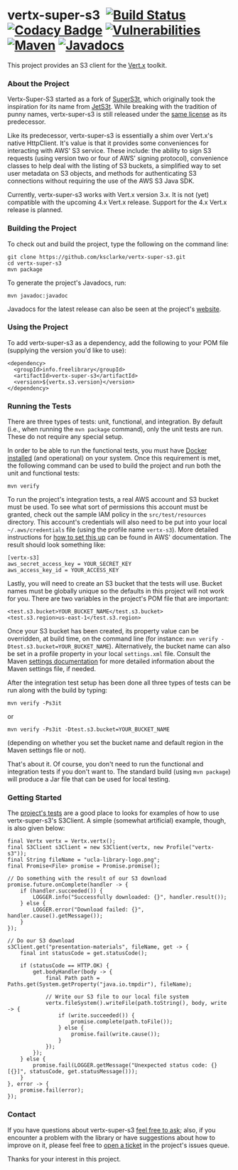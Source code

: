 # vertx-super-s3 &nbsp;[![Build Status](https://api.travis-ci.org/ksclarke/vertx-super-s3.svg?branch=master)](https://travis-ci.org/ksclarke/vertx-super-s3) [![Codacy Badge](https://api.codacy.com/project/badge/Coverage/9d91580617f3424ba17f0738746c3991)](https://www.codacy.com/app/ksclarke/vertx-super-s3?utm_source=github.com&utm_medium=referral&utm_content=ksclarke/vertx-super-s3&utm_campaign=Badge_Coverage) [![Vulnerabilities](https://img.shields.io/snyk/vulnerabilities/github/ksclarke/vertx-super-s3)](https://snyk.io/test/github/ksclarke/vertx-super-s3) [![Maven](https://img.shields.io/maven-metadata/v/https/repo1.maven.org/maven2/info/freelibrary/vertx-super-s3/maven-metadata.xml.svg?colorB=brightgreen)](https://search.maven.org/artifact/info.freelibrary/vertx-super-s3) [![Javadocs](http://javadoc.io/badge/info.freelibrary/vertx-super-s3.svg)](http://projects.freelibrary.info/vertx-super-s3/javadocs.html)

This project provides an S3 client for the [Vert.x](https://vertx.io/) toolkit.

### About the Project

Vertx-Super-S3 started as a fork of [SuperS3t](https://github.com/spartango/SuperS3t/), which originally took the inspiration for its name from [JetS3t](http://www.jets3t.org/). While breaking with the tradition of punny names, vertx-super-s3 is still released under the [same license](https://github.com/ksclarke/vertx-super-s3/blob/master/LICENSE.txt) as its predecessor.

Like its predecessor, vertx-super-s3 is essentially a shim over Vert.x's native HttpClient. It's value is that it provides some conveniences for interacting with AWS' S3 service. These include: the ability to sign S3 requests (using version two or four of AWS' signing protocol), convenience classes to help deal with the listing of S3 buckets, a simplified way to set user metadata on S3 objects, and methods for authenticating S3 connections without requiring the use of the AWS S3 Java SDK.

Currently, vertx-super-s3 works with Vert.x version 3.x. It is not (yet) compatible with the upcoming 4.x Vert.x release. Support for the 4.x Vert.x release is planned.

### Building the Project

To check out and build the project, type the following on the command line:

    git clone https://github.com/ksclarke/vertx-super-s3.git
    cd vertx-super-s3
    mvn package

To generate the project's Javadocs, run:

    mvn javadoc:javadoc

Javadocs for the latest release can also be seen at the project's [website](http://projects.freelibrary.info/vertx-super-s3/javadocs.html).

### Using the Project

To add vertx-super-s3 as a dependency, add the following to your POM file (supplying the version you'd like to use):

    <dependency>
      <groupId>info.freelibrary</groupId>
      <artifactId>vertx-super-s3</artifactId>
      <version>${vertx.s3.version}</version>
    </dependency>

### Running the Tests

There are three types of tests: unit, functional, and integration. By default (i.e., when running the `mvn package` command), only the unit tests are run. These do not require any special setup.

In order to be able to run the functional tests, you must have [Docker installed](https://docs.docker.com/get-docker/) (and operational) on your system. Once this requirement is met, the following command can be used to build the project and run both the unit and functional tests:

    mvn verify
To run the project's integration tests, a real AWS account and S3 bucket must be used. To see what sort of permissions this account must be granted, check out the sample IAM policy in the `src/test/resources` directory. This account's credentials will also need to be put into your local `~/.aws/credentials` file (using the profile name `vertx-s3`). More detailed instructions for [how to set this up](https://docs.aws.amazon.com/cli/latest/userguide/cli-configure-profiles.html) can be found in AWS' documentation. The result should look something like:

    [vertx-s3]
    aws_secret_access_key = YOUR_SECRET_KEY
    aws_access_key_id = YOUR_ACCESS_KEY

Lastly, you will need to create an S3 bucket that the tests will use. Bucket names must be globally unique so the defaults in this project will not work for you. There are two variables in the project's POM file that are important:

    <test.s3.bucket>YOUR_BUCKET_NAME</test.s3.bucket>
    <test.s3.region>us-east-1</test.s3.region>

Once your S3 bucket has been created, its property value can be overridden, at build time, on the command line (for instance: `mvn verify -Dtest.s3.bucket=YOUR_BUCKET_NAME`). Alternatively, the bucket name can also be set in a profile property in your local `settings.xml` file. Consult the Maven [settings documentation](https://books.sonatype.com/mvnref-book/reference/appendix-settings-sect-details.html) for more detailed information about the Maven settings file, if needed.

After the integration test setup has been done all three types of tests can be run along with the build by typing:

    mvn verify -Ps3it

or

    mvn verify -Ps3it -Dtest.s3.bucket=YOUR_BUCKET_NAME

(depending on whether you set the bucket name and default region in the Maven settings file or not).

That's about it. Of course, you don't need to run the functional and integration tests if you don't want to. The standard build (using `mvn package`) will produce a Jar file that can be used for local testing.

### Getting Started

The [project's tests](https://github.com/ksclarke/vertx-super-s3/tree/master/src/test/java/info/freelibrary/vertx/s3) are a good place to looks for examples of how to use vertx-super-s3's S3Client. A simple (somewhat artificial) example, though, is also given below:

```
final Vertx vertx = Vertx.vertx();
final S3Client s3Client = new S3Client(vertx, new Profile("vertx-s3"));
final String fileName = "ucla-library-logo.png";
final Promise<File> promise = Promise.promise();

// Do something with the result of our S3 download
promise.future.onComplete(handler -> {
    if (handler.succeeded()) {
        LOGGER.info("Successfully downloaded: {}", handler.result());
    } else {
        LOGGER.error("Download failed: {}", handler.cause().getMessage());
    }
});

// Do our S3 download
s3Client.get("presentation-materials", fileName, get -> {
    final int statusCode = get.statusCode();

    if (statusCode == HTTP.OK) {
        get.bodyHandler(body -> {
            final Path path = Paths.get(System.getProperty("java.io.tmpdir"), fileName);

            // Write our S3 file to our local file system
            vertx.fileSystem().writeFile(path.toString(), body, write -> {
                if (write.succeeded()) {
                    promise.complete(path.toFile());
                } else {
                    promise.fail(write.cause());
                }
            });
        });
    } else {
        promise.fail(LOGGER.getMessage("Unexpected status code: {} [{}]", statusCode, get.statusMessage()));
    }
}, error -> {
    promise.fail(error);
});
```

### Contact

If you have questions about vertx-super-s3 <a href="mailto:ksclarke@ksclarke.io">feel free to ask</a>; also, if you encounter a problem with the library or have suggestions about how to improve on it, please feel free to [open a ticket](https://github.com/ksclarke/vertx-super-s3/issues "GitHub Issue Queue") in the project's issues queue.

Thanks for your interest in this project.

